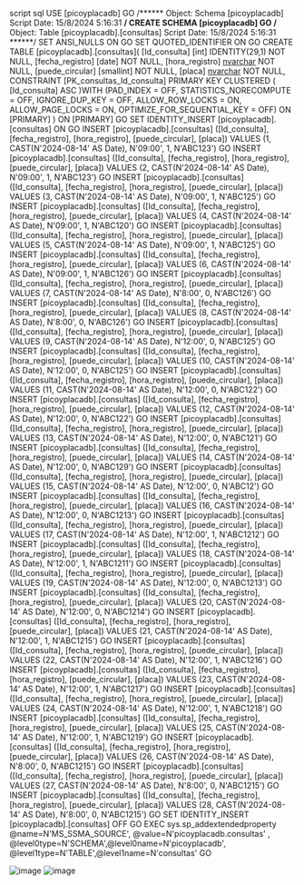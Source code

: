 script sql
USE [picoyplacadb]
GO
/****** Object:  Schema [picoyplacadb]    Script Date: 15/8/2024 5:16:31 ******/
CREATE SCHEMA [picoyplacadb]
GO
/****** Object:  Table [picoyplacadb].[consultas]    Script Date: 15/8/2024 5:16:31 ******/
SET ANSI_NULLS ON
GO
SET QUOTED_IDENTIFIER ON
GO
CREATE TABLE [picoyplacadb].[consultas](
	[Id_consulta] [int] IDENTITY(29,1) NOT NULL,
	[fecha_registro] [date] NOT NULL,
	[hora_registro] [nvarchar](20) NOT NULL,
	[puede_circular] [smallint] NOT NULL,
	[placa] [nvarchar](10) NOT NULL,
 CONSTRAINT [PK_consultas_Id_consulta] PRIMARY KEY CLUSTERED 
(
	[Id_consulta] ASC
)WITH (PAD_INDEX = OFF, STATISTICS_NORECOMPUTE = OFF, IGNORE_DUP_KEY = OFF, ALLOW_ROW_LOCKS = ON, ALLOW_PAGE_LOCKS = ON, OPTIMIZE_FOR_SEQUENTIAL_KEY = OFF) ON [PRIMARY]
) ON [PRIMARY]
GO
SET IDENTITY_INSERT [picoyplacadb].[consultas] ON 
GO
INSERT [picoyplacadb].[consultas] ([Id_consulta], [fecha_registro], [hora_registro], [puede_circular], [placa]) VALUES (1, CAST(N'2024-08-14' AS Date), N'09:00', 1, N'ABC123')
GO
INSERT [picoyplacadb].[consultas] ([Id_consulta], [fecha_registro], [hora_registro], [puede_circular], [placa]) VALUES (2, CAST(N'2024-08-14' AS Date), N'09:00', 1, N'ABC123')
GO
INSERT [picoyplacadb].[consultas] ([Id_consulta], [fecha_registro], [hora_registro], [puede_circular], [placa]) VALUES (3, CAST(N'2024-08-14' AS Date), N'09:00', 1, N'ABC125')
GO
INSERT [picoyplacadb].[consultas] ([Id_consulta], [fecha_registro], [hora_registro], [puede_circular], [placa]) VALUES (4, CAST(N'2024-08-14' AS Date), N'09:00', 1, N'ABC120')
GO
INSERT [picoyplacadb].[consultas] ([Id_consulta], [fecha_registro], [hora_registro], [puede_circular], [placa]) VALUES (5, CAST(N'2024-08-14' AS Date), N'09:00', 1, N'ABC125')
GO
INSERT [picoyplacadb].[consultas] ([Id_consulta], [fecha_registro], [hora_registro], [puede_circular], [placa]) VALUES (6, CAST(N'2024-08-14' AS Date), N'09:00', 1, N'ABC126')
GO
INSERT [picoyplacadb].[consultas] ([Id_consulta], [fecha_registro], [hora_registro], [puede_circular], [placa]) VALUES (7, CAST(N'2024-08-14' AS Date), N'8:00', 0, N'ABC126')
GO
INSERT [picoyplacadb].[consultas] ([Id_consulta], [fecha_registro], [hora_registro], [puede_circular], [placa]) VALUES (8, CAST(N'2024-08-14' AS Date), N'8:00', 0, N'ABC126')
GO
INSERT [picoyplacadb].[consultas] ([Id_consulta], [fecha_registro], [hora_registro], [puede_circular], [placa]) VALUES (9, CAST(N'2024-08-14' AS Date), N'12:00', 0, N'ABC125')
GO
INSERT [picoyplacadb].[consultas] ([Id_consulta], [fecha_registro], [hora_registro], [puede_circular], [placa]) VALUES (10, CAST(N'2024-08-14' AS Date), N'12:00', 0, N'ABC125')
GO
INSERT [picoyplacadb].[consultas] ([Id_consulta], [fecha_registro], [hora_registro], [puede_circular], [placa]) VALUES (11, CAST(N'2024-08-14' AS Date), N'12:00', 0, N'ABC122')
GO
INSERT [picoyplacadb].[consultas] ([Id_consulta], [fecha_registro], [hora_registro], [puede_circular], [placa]) VALUES (12, CAST(N'2024-08-14' AS Date), N'12:00', 0, N'ABC122')
GO
INSERT [picoyplacadb].[consultas] ([Id_consulta], [fecha_registro], [hora_registro], [puede_circular], [placa]) VALUES (13, CAST(N'2024-08-14' AS Date), N'12:00', 0, N'ABC121')
GO
INSERT [picoyplacadb].[consultas] ([Id_consulta], [fecha_registro], [hora_registro], [puede_circular], [placa]) VALUES (14, CAST(N'2024-08-14' AS Date), N'12:00', 0, N'ABC129')
GO
INSERT [picoyplacadb].[consultas] ([Id_consulta], [fecha_registro], [hora_registro], [puede_circular], [placa]) VALUES (15, CAST(N'2024-08-14' AS Date), N'12:00', 0, N'ABC12')
GO
INSERT [picoyplacadb].[consultas] ([Id_consulta], [fecha_registro], [hora_registro], [puede_circular], [placa]) VALUES (16, CAST(N'2024-08-14' AS Date), N'12:00', 0, N'ABC1213')
GO
INSERT [picoyplacadb].[consultas] ([Id_consulta], [fecha_registro], [hora_registro], [puede_circular], [placa]) VALUES (17, CAST(N'2024-08-14' AS Date), N'12:00', 1, N'ABC1212')
GO
INSERT [picoyplacadb].[consultas] ([Id_consulta], [fecha_registro], [hora_registro], [puede_circular], [placa]) VALUES (18, CAST(N'2024-08-14' AS Date), N'12:00', 1, N'ABC1211')
GO
INSERT [picoyplacadb].[consultas] ([Id_consulta], [fecha_registro], [hora_registro], [puede_circular], [placa]) VALUES (19, CAST(N'2024-08-14' AS Date), N'12:00', 0, N'ABC1213')
GO
INSERT [picoyplacadb].[consultas] ([Id_consulta], [fecha_registro], [hora_registro], [puede_circular], [placa]) VALUES (20, CAST(N'2024-08-14' AS Date), N'12:00', 0, N'ABC1214')
GO
INSERT [picoyplacadb].[consultas] ([Id_consulta], [fecha_registro], [hora_registro], [puede_circular], [placa]) VALUES (21, CAST(N'2024-08-14' AS Date), N'12:00', 1, N'ABC1215')
GO
INSERT [picoyplacadb].[consultas] ([Id_consulta], [fecha_registro], [hora_registro], [puede_circular], [placa]) VALUES (22, CAST(N'2024-08-14' AS Date), N'12:00', 1, N'ABC1216')
GO
INSERT [picoyplacadb].[consultas] ([Id_consulta], [fecha_registro], [hora_registro], [puede_circular], [placa]) VALUES (23, CAST(N'2024-08-14' AS Date), N'12:00', 1, N'ABC1217')
GO
INSERT [picoyplacadb].[consultas] ([Id_consulta], [fecha_registro], [hora_registro], [puede_circular], [placa]) VALUES (24, CAST(N'2024-08-14' AS Date), N'12:00', 1, N'ABC1218')
GO
INSERT [picoyplacadb].[consultas] ([Id_consulta], [fecha_registro], [hora_registro], [puede_circular], [placa]) VALUES (25, CAST(N'2024-08-14' AS Date), N'12:00', 1, N'ABC1219')
GO
INSERT [picoyplacadb].[consultas] ([Id_consulta], [fecha_registro], [hora_registro], [puede_circular], [placa]) VALUES (26, CAST(N'2024-08-14' AS Date), N'8:00', 0, N'ABC1215')
GO
INSERT [picoyplacadb].[consultas] ([Id_consulta], [fecha_registro], [hora_registro], [puede_circular], [placa]) VALUES (27, CAST(N'2024-08-14' AS Date), N'8:00', 0, N'ABC1215')
GO
INSERT [picoyplacadb].[consultas] ([Id_consulta], [fecha_registro], [hora_registro], [puede_circular], [placa]) VALUES (28, CAST(N'2024-08-14' AS Date), N'8:00', 0, N'ABC1215')
GO
SET IDENTITY_INSERT [picoyplacadb].[consultas] OFF
GO
EXEC sys.sp_addextendedproperty @name=N'MS_SSMA_SOURCE', @value=N'picoyplacadb.consultas' , @level0type=N'SCHEMA',@level0name=N'picoyplacadb', @level1type=N'TABLE',@level1name=N'consultas'
GO

![image](https://github.com/user-attachments/assets/849f92ab-4f84-492c-965e-778a5c31a7ea)
![image](https://github.com/user-attachments/assets/1c5f9fc9-5a57-4c83-9b8e-8da17f0c0cce)
